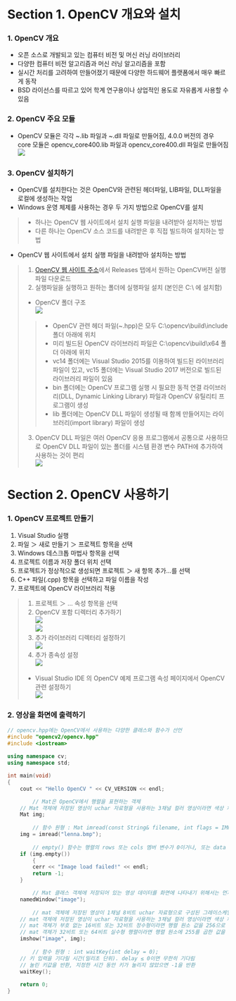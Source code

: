 # Section 1. OpenCV 개요와 설치

### 1. OpenCV 개요
* 오픈 소스로 개발되고 있는 컴퓨터 비전 및 머신 러닝 라이브러리
* 다양한 컴퓨터 비전 알고리즘과 머신 러닝 알고리즘을 포함
* 실시간 처리를 고려하여 만들어졌기 때문에 다양한 하드웨어 플랫폼에서 매우 빠르게 동작 
* BSD 라이선스를 따르고 있어 학계 연구용이나 상업적인 용도로 자유롭게 사용할 수 있음

### 2. OpenCV 주요 모듈
* OpenCV 모듈은 각각 ~.lib 파일과 ~.dll 파일로 만들어짐, 4.0.0 버전의 경우 core 모듈은 opencv_core400.lib 파일과 opencv_core400.dll 파일로 만들어짐
<br/> <img src="./img/OCV001.PNG" /> <br/>

### 3. OpenCV 설치하기 
* OpenCV를 설치한다는 것은 OpenCV와 관련된 헤더파일, LIB파일, DLL파일을 로컬에 생성하는 작업 
* Windows 운영 체제를 사용하는 경우 두 가지 방법으로 OpenCV를 설치
> * 하나는 OpenCV 웹 사이트에서 설치 실행 파일을 내려받아 설치하는 방법
> * 다른 하나는 OpenCV 소스 코드를 내려받은 후 직접 빌드하여 설치하는 방법
* OpenCV 웹 사이트에서 설치 실행 파일을 내려받아 설치하는 방법
> 1. [OpenCV 웹 사이트 주소](https://www.opencv.org/)에서 Releases 탭에서 원하는 OpenCV버전 실행파일 다운로드
> 2. 실행파일을 실행하고 원하는 폴더에 실행파일 설치 (본인은 C:\ 에 설치함)
> * OpenCV 폴더 구조 <br/> <img src="./img/OCV002.PNG" />
> > * OpenCV 관련 헤더 파일(~.hpp)은 모두 C:\opencv\build\include 폴더 아래에 위치
> > * 미리 빌드된 OpenCV 라이브러리 파일은 C:\opencv\build\x64 폴더 아래에 위치
> > * vc14 폴더에는 Visual Studio 2015를 이용하여 빌드된 라이브러리 파일이 있고, vc15 폴더에는 Visual Studio 2017 버전으로 빌드된 라이브러리 파일이 있음
> > * bin 폴더에는 OpenCV 프로그램 실행 시 필요한 동적 연결 라이브러리(DLL, Dynamic Linking Library) 파일과 OpenCV 유틸리티 프로그램이 생성
> > * lib 폴더에는 OpenCV DLL 파일이 생성될 때 함께 만들어지는 라이브러리(import library) 파일이 생성
> 3. OpenCV DLL 파일은 여러 OpenCV 응용 프로그램에서 공통으로 사용하므로 OpenCV DLL 파일이 있는 폴더를 시스템 환경 변수 PATH에 추가하여 사용하는 것이 편리
> <br/> <img src="./img/OCV003.PNG" />

# Section 2. OpenCV 사용하기
### 1. OpenCV 프로젝트 만들기
1. Visual Studio 실행 
2. 파일 ＞ 새로 만들기 ＞ 프로젝트 항목을 선택
3. Windows 데스크톱 마법사 항목을 선택
4. 프로젝트 이름과 저장 폴더 위치 선택
5. 프로젝트가 정상적으로 생성되면 프로젝트 ＞ 새 항목 추가…를 선택
6. C++ 파일(.cpp) 항목을 선택하고 파일 이름을 작성 
7. 프로젝트에 OpenCV 라이브러리 적용
> 1. 프로젝트 ＞ ... 속성 항목을 선택
> 2. OpenCV 포함 디렉터리 추가하기 <br/> <img src="./img/OCV004.PNG" /> <br/> <img src="./img/OCV005.PNG" /> 
> 3. 추가 라이브러리 디렉터리 설정하기 <br/> <img src="./img/OCV006.PNG" /> 
> 4. 추가 종속성 설정 <br/> <img src="./img/OCV007.PNG" />  
> *  Visual Studio IDE 의 OpenCV 예제 프로그램 속성 페이지에서 OpenCV 관련 설정하기 <br/> <img src="./img/OCV008.PNG" /> 

### 2. 영상을 화면에 출력하기
```cpp
// opencv.hpp에는 OpenCV에서 사용하는 다양한 클래스와 함수가 선언
#include "opencv2/opencv.hpp"
#include <iostream>
 
using namespace cv;
using namespace std;

int main(void)
{
	cout << "Hello OpenCV " << CV_VERSION << endl;

    	// Mat은 OpenCV에서 행렬을 표현하는 객체
  	// Mat 객체에 저장된 영상이 uchar 자료형을 사용하는 3채널 컬러 영상이라면 색상 채널이 파란색(Blue), 녹색(Green), 빨간색(Red) 순서로 되어 있다고 간주하여 색상을 표현
	Mat img;
  	
    	// 함수 원형 : Mat imread(const String& filename, int flags = IMREAD_COLOR);
	img = imread("lenna.bmp");
  	
    	// empty() 함수는 행렬의 rows 또는 cols 멤버 변수가 0이거나, 또는 data 멤버 변수가 NULL이면 true를 반환
	if (img.empty()) 
    	{
		cerr << "Image load failed!" << endl;
		return -1;
	}

    	// Mat 클래스 객체에 저장되어 있는 영상 데이터를 화면에 나타내기 위해서는 먼저 영상 출력을 위한 빈 창을 생성
	namedWindow("image");
  	
    	// mat 객체에 저장된 영상이 1채널 8비트 uchar 자료형으로 구성된 그레이스케일 영상이라면 픽셀 값을 그대로 표현
  	// mat 객체에 저장된 영상이 uchar 자료형을 사용하는 3채널 컬러 영상이라면 색상 채널이 파란색(Blue), 녹색(Green), 빨간색(Red) 순서로 되어 있다고 간주하여 색상을 표현
  	// mat 객체가 부호 없는 16비트 또는 32비트 정수형이라면 행렬 원소 값을 256으로 나눈 값을 영상의 밝기 값으로 사용
 	// mat 객체가 32비트 또는 64비트 실수형 행렬이라면 행렬 원소에 255를 곱한 값을 밝기 값으로 사용
	imshow("image", img);
  	
    	// 함수 원형 : int waitKey(int delay = 0);
  	// 키 입력을 기다릴 시간(밀리초 단위). delay ≤ 0이면 무한히 기다림
  	// 눌린 키값을 반환, 지정한 시간 동안 키가 눌리지 않았으면 -1을 반환
	waitKey();
  	
	return 0;
}
```

  

